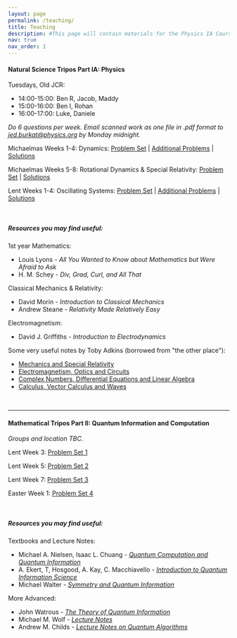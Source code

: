 ```yaml
---
layout: page
permalink: /teaching/
title: Teaching
description: #This page will contain materials for the Physics IA Course at Emmanuel College, Cambridge.
nav: true
nav_order: 1
---
```


#### Natural Science Tripos Part IA: Physics

Tuesdays, Old JCR: 
* 14:00-15:00: Ben R, Jacob, Maddy
* 15:00-16:00: Ben I, Rohan
* 16:00-17:00: Luke, Daniele

*Do 6 questions per week. Email scanned work as one file in .pdf format to jed.burkat@physics.org by Monday midnight.*

Michaelmas Weeks 1-4: Dynamics:
[Problem Set](/assets/pdf/Dynamics_Problems.pdf) \| [Additional Problems](/assets/pdf/Dynamics_Additional_Problems.pdf) \| [Solutions](https://universityofcambridgecloud-my.sharepoint.com/:f:/r/personal/jbb55_cam_ac_uk/Documents/Physics%20IA%20Solutions)

Michaelmas Weeks 5-8: Rotational Dynamics & Special Relativity:
[Problem Set](/assets/pdf/RM_SR_Problems.pdf) \| [Solutions](https://universityofcambridgecloud-my.sharepoint.com/:f:/r/personal/jbb55_cam_ac_uk/Documents/Physics%20IA%20Solutions)

Lent Weeks 1-4: Oscillating Systems:
[Problem Set](/assets/pdf/Oscillating_Systems_Problems.pdf) \| [Additional Problems](/assets/pdf/Oscillating_Systems_Additional_Problems.pdf) \| [Solutions](https://universityofcambridgecloud-my.sharepoint.com/:f:/r/personal/jbb55_cam_ac_uk/Documents/Physics%20IA%20Solutions)

&nbsp;

<h5> Resources you may find useful: </h5>

1st year Mathematics:
* Louis Lyons - *All You Wanted to Know about Mathematics but Were Afraid to Ask*
* H. M. Schey - *Div, Grad, Curl, and All That*

Classical Mechanics & Relativity:
* David Morin - *Introduction to Classical Mechanics*
* Andrew Steane - *Relativity Made Relatively Easy*

Electromagnetism:
* David J. Griffiths - *Introduction to Electrodynamics*

Some very useful notes by Toby Adkins (borrowed from "the other place"):
* [Mechanics and Special Relativity](/assets/pdf/CP1.pdf)
* [Electromagnetism, Optics and Circuits](/assets/pdf/CP2.pdf)
* [Complex Numbers, Differential Equations and Linear Algebra](/assets/pdf/CP3.pdf)
* [Calculus, Vector Calculus and Waves](/assets/pdf/CP4.pdf)

&nbsp;

***

#### Mathematical Tripos Part II: Quantum Information and Computation

*Groups and location TBC.*

Lent Week 3: [Problem Set 1](/assets/pdf/QI_QC_1.pdf)

Lent Week 5: [Problem Set 2](/assets/pdf/QI_QC_2.pdf)

Lent Week 7: [Problem Set 3](/assets/pdf/QI_QC_3.pdf)

Easter Week 1: [Problem Set 4](/assets/pdf/QI_QC_4.pdf)

&nbsp;

<h5> Resources you may find useful: </h5>

Textbooks and Lecture Notes:
* Michael A. Nielsen, Isaac L. Chuang - *[Quantum Computation and Quantum Information](https://michaelnielsen.org/qcqi/)*
* A. Ekert, T, Hosgood, A. Kay, C. Macchiavello - *[Introduction to Quantum Information Science](https://qubit.guide)*
* Michael Walter - *[Symmetry and Quantum Information](https://qi.rub.de/qit18/)*

More Advanced:
* John Watrous - *[The Theory of Quantum Information](https://cs.uwaterloo.ca/~watrous/TQI/)*
* Michael M. Wolf - *[Lecture Notes](https://www.math.cit.tum.de/en/math/people/professors/wolf-michael/)*
* Andrew M. Childs - *[Lecture Notes on Quantum Algorithms](https://www.cs.umd.edu/~amchilds/qa/)*
